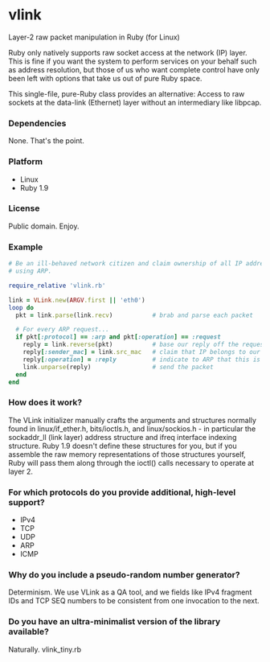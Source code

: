 vlink
=====

Layer-2 raw packet manipulation in Ruby (for Linux)

Ruby only natively supports raw socket access at the network (IP) layer.  This is fine if you want the system to perform services on your behalf such as address resolution, but those of us who want complete control have only been left with options that take us out of pure Ruby space.

This single-file, pure-Ruby class provides an alternative: Access to raw sockets at the data-link (Ethernet) layer without an intermediary like libpcap.

### Dependencies

None.  That's the point.

### Platform

* Linux
* Ruby 1.9

### License

Public domain.  Enjoy.

### Example

```ruby
# Be an ill-behaved network citizen and claim ownership of all IP addresses
# using ARP.

require_relative 'vlink.rb'

link = VLink.new(ARGV.first || 'eth0')
loop do
  pkt = link.parse(link.recv)           # brab and parse each packet

  # For every ARP request...
  if pkt[:protocol] == :arp and pkt[:operation] == :request
    reply = link.reverse(pkt)           # base our reply off the request
    reply[:sender_mac] = link.src_mac   # claim that IP belongs to our MAC
    reply[:operation] = :reply          # indicate to ARP that this is a reply
    link.unparse(reply)                 # send the packet
  end
end
```

### How does it work?

The VLink initializer manually crafts the arguments and structures normally found in linux/if_ether.h, bits/ioctls.h, and linux/sockios.h - in particular the sockaddr_ll (link layer) address structure and ifreq interface indexing structure.  Ruby 1.9 doesn't define these structures for you, but if you assemble the raw memory representations of those structures yourself, Ruby will pass them along through the ioctl() calls necessary to operate at layer 2.

### For which protocols do you provide additional, high-level support?
- IPv4
- TCP
- UDP
- ARP
- ICMP

### Why do you include a pseudo-random number generator?

Determinism.  We use VLink as a QA tool, and we fields like IPv4 fragment IDs and TCP SEQ numbers to be consistent from one invocation to the next.

### Do you have an ultra-minimalist version of the library available?

Naturally.  vlink_tiny.rb
